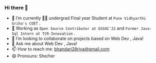 ### Hi there 👋

- 🔭 I’m currently 👩‍🎓 undergrad Final year Student at `Pune Vidhyarthi Griha's COET` .
- 💼 Working as `Open Source Contributor at GSSOC'22` and `Former Java-Sql Intern at TCR-Innovation` .
- 👯 I’m looking to collaborate on projects based on Web Dev , Java!
- 💬 Ask me about Web Dev , Java!
- 📫 How to reach me: bhandari28riya@gmail.com
- 😄 Pronouns: She/her



